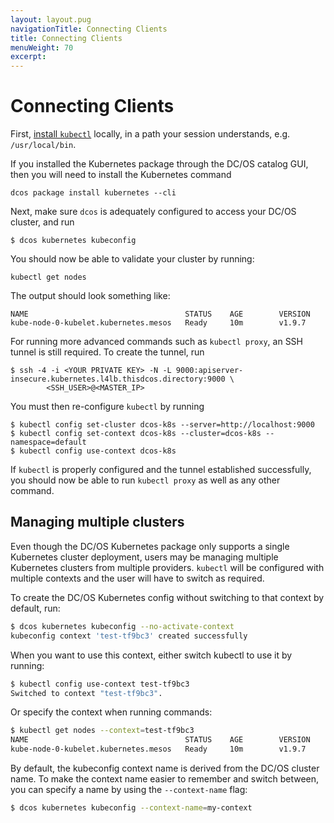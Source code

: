 ```yaml
---
layout: layout.pug
navigationTitle: Connecting Clients
title: Connecting Clients
menuWeight: 70
excerpt:
---
```


<!-- This source repo for this topic is https://github.com/mesosphere/dcos-kubernetes -->


# Connecting Clients

First, [install `kubectl`](https://kubernetes.io/docs/tasks/tools/install-kubectl/) locally, in a path your session understands,
e.g. `/usr/local/bin`.

If you installed the Kubernetes package through the DC/OS catalog GUI, then you will need to install the Kubernetes command

```
dcos package install kubernetes --cli
```

Next, make sure `dcos` is adequately configured to access your DC/OS cluster,
and run

```
$ dcos kubernetes kubeconfig
```

You should now be able to validate your cluster by running:

```shell
kubectl get nodes
```

The output should look something like:

```
NAME                                   STATUS    AGE        VERSION
kube-node-0-kubelet.kubernetes.mesos   Ready     10m        v1.9.7
```

For running more advanced commands such as `kubectl proxy`, an SSH tunnel is
still required. To create the tunnel, run

```
$ ssh -4 -i <YOUR PRIVATE KEY> -N -L 9000:apiserver-insecure.kubernetes.l4lb.thisdcos.directory:9000 \
        <SSH_USER>@<MASTER_IP>
```

You must then re-configure `kubectl` by running

```
$ kubectl config set-cluster dcos-k8s --server=http://localhost:9000
$ kubectl config set-context dcos-k8s --cluster=dcos-k8s --namespace=default
$ kubectl config use-context dcos-k8s
```

If `kubectl` is properly configured and the tunnel established successfully, you
should now be able to run `kubectl proxy` as well as any other command.

## Managing multiple clusters

Even though the DC/OS Kubernetes package only supports a single Kubernetes
cluster deployment, users may be managing multiple Kubernetes clusters from
multiple providers. `kubectl` will be configured with multiple contexts and the
user will have to switch as required.

To create the DC/OS Kubernetes config without switching to that context by
default, run:

```bash
$ dcos kubernetes kubeconfig --no-activate-context
kubeconfig context 'test-tf9bc3' created successfully
```

When you want to use this context, either switch kubectl to use it by running:

```bash
$ kubectl config use-context test-tf9bc3
Switched to context "test-tf9bc3".
```

Or specify the context when running commands:

```bash
$ kubectl get nodes --context=test-tf9bc3
NAME                                   STATUS    AGE        VERSION
kube-node-0-kubelet.kubernetes.mesos   Ready     10m        v1.9.7
```

By default, the kubeconfig context name is derived from the DC/OS cluster name.
To make the context name easier to remember and switch between, you can specify
a name by using the `--context-name` flag:

```bash
$ dcos kubernetes kubeconfig --context-name=my-context
```
